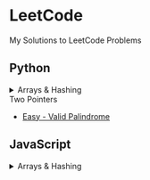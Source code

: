 # LeetCode
My Solutions to LeetCode Problems


## Python
<details>
<summary>Arrays & Hashing</summary>

- <a href='https://github.com/KaraWatts/LeetCode/Arrays_and_Hashing/ContainsDuplicates/README.md'>Easy - Contains Duplicates</a>

- <a href='https://github.com/KaraWatts/LeetCode/Arrays_and_Hashing/ValidAnagram/README.md'>Easy - Valid Anagram</a>

- <a href='https://github.com/KaraWatts/LeetCode/Arrays_and_Hashing/Two_Sum/README.md'>Easy - Two Sum</a>

</details>

<summary>Two Pointers</summary>

- <a href='https://github.com/KaraWatts/LeetCode/Two_Pointers/ValidPalindrome/README.md'>Easy - Valid Palindrome</a>

</details>

## JavaScript
<details>
<summary>Arrays & Hashing</summary>

- <a href='https://github.com/KaraWatts/LeetCode/edit/main/Arrays_and_Hashing/Easy/ReverseString/README.md'>Easy - Reverse String</a>

</details>
